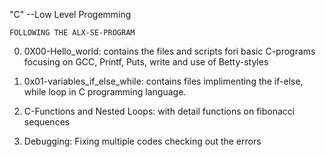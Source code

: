 "C" --Low Level Progemming 

	FOLLOWING THE ALX-SE-PROGRAM
0) 0X00-Hello_world: contains the files and scripts fori basic C-programs focusing on GCC, Printf, Puts, write and use of Betty-styles

1) 0x01-variables_if_else_while: contains files implimenting the if-else, while loop in C programming language.

2) C-Functions and Nested Loops: with detail functions on fibonacci sequences

3) Debugging: Fixing multiple codes checking out the errors
